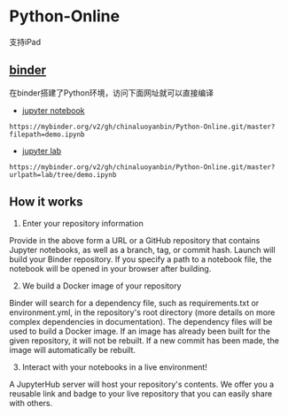 # Python-Online

支持iPad

## [binder](https://mybinder.org/)

在binder搭建了Python环境，访问下面网址就可以直接编译

- [jupyter notebook](https://mybinder.org/v2/gh/chinaluoyanbin/Python-Online.git/master?filepath=demo.ipynb)

```
https://mybinder.org/v2/gh/chinaluoyanbin/Python-Online.git/master?filepath=demo.ipynb
```

- [jupyter lab](https://mybinder.org/v2/gh/chinaluoyanbin/Python-Online.git/master?urlpath=lab/tree/demo.ipynb)

```
https://mybinder.org/v2/gh/chinaluoyanbin/Python-Online.git/master?urlpath=lab/tree/demo.ipynb
```

## How it works

1. Enter your repository information

Provide in the above form a URL or a GitHub repository that contains Jupyter notebooks, as well as a branch, tag, or commit hash. Launch will build your Binder repository. If you specify a path to a notebook file, the notebook will be opened in your browser after building.

2. We build a Docker image of your repository

Binder will search for a dependency file, such as requirements.txt or environment.yml, in the repository's root directory (more details on more complex dependencies in documentation). The dependency files will be used to build a Docker image. If an image has already been built for the given repository, it will not be rebuilt. If a new commit has been made, the image will automatically be rebuilt.

3. Interact with your notebooks in a live environment!

A JupyterHub server will host your repository's contents. We offer you a reusable link and badge to your live repository that you can easily share with others.

